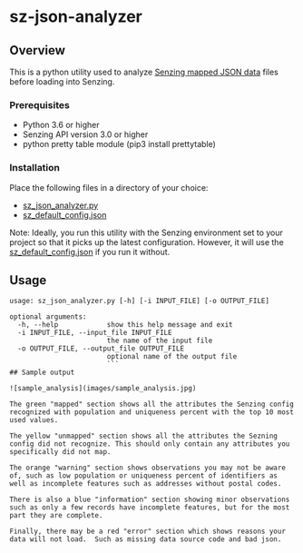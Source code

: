 # sz-json-analyzer

## Overview

This is a python utility used to analyze [Senzing mapped JSON data](https://senzing.zendesk.com/hc/en-us/articles/231925448-Generic-Entity-Specification) files before loading into Senzing.

### Prerequisites
- Python 3.6 or higher
- Senzing API version 3.0 or higher
- python pretty table module (pip3 install prettytable)

### Installation

Place the following files in a directory of your choice:  
- [sz_json_analyzer.py](sz_json_analyzer.py)
- [sz_default_config.json](sz_default_config.json)

Note: Ideally, you run this utility with the Senzing environment set to your project so that it picks up the latest configuration.  However, it will use the [sz_default_config.json](sz_default_config.json) if you run it without.

## Usage

```console
usage: sz_json_analyzer.py [-h] [-i INPUT_FILE] [-o OUTPUT_FILE]

optional arguments:
  -h, --help            show this help message and exit
  -i INPUT_FILE, --input_file INPUT_FILE
                        the name of the input file
  -o OUTPUT_FILE, --output_file OUTPUT_FILE
                        optional name of the output file
                        ```
## Sample output

![sample_analysis](images/sample_analysis.jpg)

The green "mapped" section shows all the attributes the Senzing config recognized with population and uniqueness percent with the top 10 most used values.

The yellow "unmapped" section shows all the attributes the Sezning config did not recognize. This should only contain any attributes you specifically did not map.

The orange "warning" section shows observations you may not be aware of, such as low population or uniqueness percent of identifiers as well as incomplete features such as addresses without postal codes.

There is also a blue "information" section showing minor observations such as only a few records have incomplete features, but for the most part they are complete.

Finally, there may be a red "error" section which shows reasons your data will not load.  Such as missing data source code and bad json.
